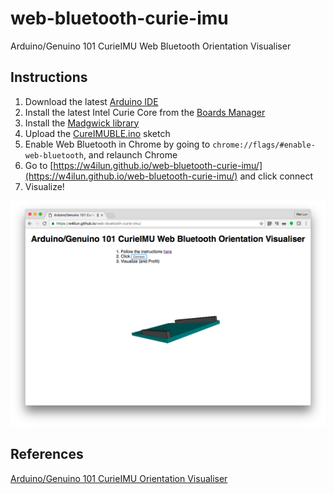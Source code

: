 # web-bluetooth-curie-imu
Arduino/Genuino 101 CurieIMU Web Bluetooth Orientation Visualiser

## Instructions
1. Download the latest [Arduino IDE](https://www.arduino.cc/en/Main/Software)
2. Install the latest Intel Curie Core from the [Boards Manager](https://www.arduino.cc/en/Guide/Arduino101)
3. Install the [Madgwick library](https://github.com/arduino-libraries/MadgwickAHRS)
4. Upload the [CureIMUBLE.ino](CureIMUBLE.ino) sketch
5. Enable Web Bluetooth in Chrome by going to ```chrome://flags/#enable-web-bluetooth```, and relaunch Chrome
6. Go to [https://w4ilun.github.io/web-bluetooth-curie-imu/](https://w4ilun.github.io/web-bluetooth-curie-imu/) and click connect
7. Visualize!


![Screenshot](screenshot.png)


## References
[Arduino/Genuino 101 CurieIMU Orientation Visualiser](https://www.arduino.cc/en/Tutorial/Genuino101CurieIMUOrientationVisualiser)
